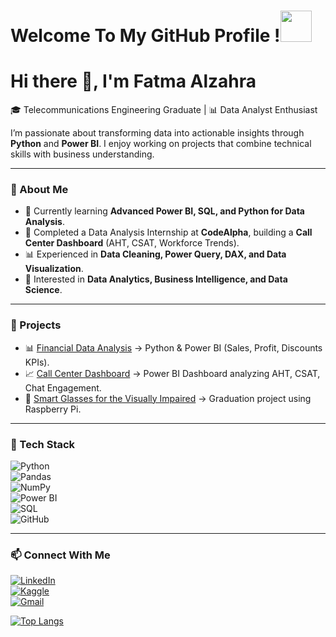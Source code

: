 # Welcome To My GitHub Profile !<img src="https://media.giphy.com/media/mGcNjsfWAjY5AEZNw6/giphy.gif" width="50">
<h1> Hi there 👋, I'm Fatma Alzahra  </h1>

🎓 Telecommunications Engineering Graduate | 📊 Data Analyst Enthusiast  

I’m passionate about transforming data into actionable insights through **Python** and **Power BI**. I enjoy working on projects that combine technical skills with business understanding.  

---

### 🔹 About Me
- 🌱 Currently learning **Advanced Power BI, SQL, and Python for Data Analysis**.  
- 💼 Completed a Data Analysis Internship at **CodeAlpha**, building a **Call Center Dashboard** (AHT, CSAT, Workforce Trends).  
- 📊 Experienced in **Data Cleaning, Power Query, DAX, and Data Visualization**.  
- 🚀 Interested in **Data Analytics, Business Intelligence, and Data Science**.  

---

### 🔹 Projects
- 📊 [Financial Data Analysis](#) → Python & Power BI (Sales, Profit, Discounts KPIs).  
- 📈 [Call Center Dashboard](#) → Power BI Dashboard analyzing AHT, CSAT, Chat Engagement.  
- 🤖 [Smart Glasses for the Visually Impaired](#) → Graduation project using Raspberry Pi.  

---

### 🔹 Tech Stack  

![Python](https://img.shields.io/badge/Python-3776AB?style=for-the-badge&logo=python&logoColor=white)  
![Pandas](https://img.shields.io/badge/Pandas-150458?style=for-the-badge&logo=pandas&logoColor=white)  
![NumPy](https://img.shields.io/badge/Numpy-013243?style=for-the-badge&logo=numpy&logoColor=white)  
![Power BI](https://img.shields.io/badge/Power%20BI-F2C811?style=for-the-badge&logo=powerbi&logoColor=black)  
![SQL](https://img.shields.io/badge/SQL-003B57?style=for-the-badge&logo=database&logoColor=white)  
![GitHub](https://img.shields.io/badge/GitHub-181717?style=for-the-badge&logo=github&logoColor=white)  

---

### 📫 Connect With Me  
[![LinkedIn](https://img.shields.io/badge/LinkedIn-0A66C2?style=for-the-badge&logo=linkedin&logoColor=white)](https://www.linkedin.com/in/fatmaalzahra26)  
[![Kaggle](https://img.shields.io/badge/Kaggle-20BEFF?style=for-the-badge&logo=kaggle&logoColor=white)](https://www.kaggle.com/fatmaalzahraali)  
[![Gmail](https://img.shields.io/badge/Email-D14836?style=for-the-badge&logo=gmail&logoColor=white)](fatmaalzahra2604@gmail.com)  

[![Top Langs](https://github-readme-stats.vercel.app/api/top-langs/?username=FatmaAlzahra26&layout=donut)](https://github.com/anuraghazra/github-readme-stats)

